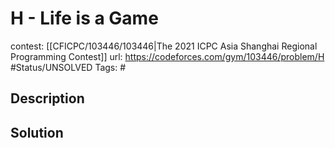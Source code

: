 # H - Life is a Game

contest: [[CFICPC/103446/103446|The 2021 ICPC Asia Shanghai Regional Programming Contest]]
url: https://codeforces.com/gym/103446/problem/H
#Status/UNSOLVED
Tags: #

## Description

## Solution

